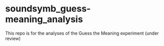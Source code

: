 # soundsymb_guess-meaning_analysis

This repo is for the analyses of the Guess the Meaning experiment (under review)
